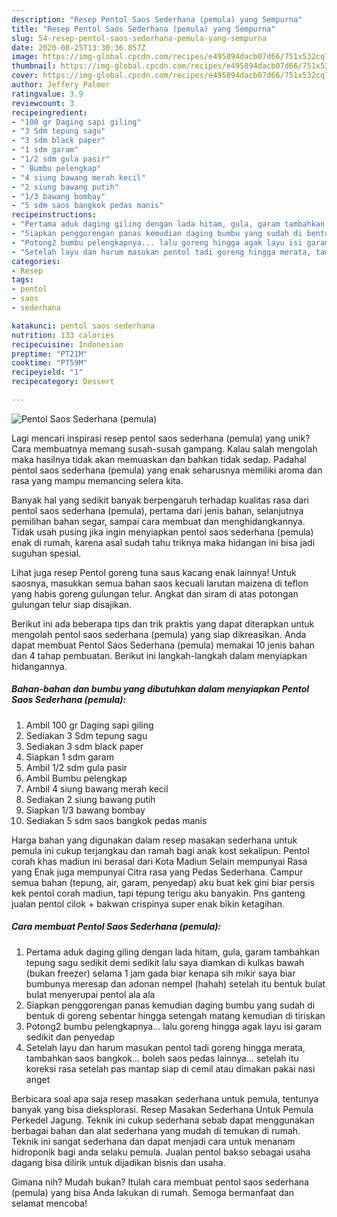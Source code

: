 ```yaml
---
description: "Resep Pentol Saos Sederhana (pemula) yang Sempurna"
title: "Resep Pentol Saos Sederhana (pemula) yang Sempurna"
slug: 54-resep-pentol-saos-sederhana-pemula-yang-sempurna
date: 2020-08-25T13:30:36.857Z
image: https://img-global.cpcdn.com/recipes/e495894dacb07d66/751x532cq70/pentol-saos-sederhana-pemula-foto-resep-utama.jpg
thumbnail: https://img-global.cpcdn.com/recipes/e495894dacb07d66/751x532cq70/pentol-saos-sederhana-pemula-foto-resep-utama.jpg
cover: https://img-global.cpcdn.com/recipes/e495894dacb07d66/751x532cq70/pentol-saos-sederhana-pemula-foto-resep-utama.jpg
author: Jeffery Palmer
ratingvalue: 3.9
reviewcount: 3
recipeingredient:
- "100 gr Daging sapi giling"
- "3 Sdm tepung sagu"
- "3 sdm black paper"
- "1 sdm garam"
- "1/2 sdm gula pasir"
- " Bumbu pelengkap"
- "4 siung bawang merah kecil"
- "2 siung bawang putih"
- "1/3 bawang bombay"
- "5 sdm saos bangkok pedas manis"
recipeinstructions:
- "Pertama aduk daging giling dengan lada hitam, gula, garam tambahkan tepung sagu sedikit demi sedikit lalu saya diamkan di kulkas bawah (bukan freezer) selama 1 jam gada biar kenapa sih mikir saya biar bumbunya meresap dan adonan nempel (hahah) setelah itu bentuk bulat bulat menyerupai pentol ala ala"
- "Siapkan penggorengan panas kemudian daging bumbu yang sudah di bentuk di goreng sebentar hingga setengah matang kemudian di tiriskan"
- "Potong2 bumbu pelengkapnya... lalu goreng hingga agak layu isi garam sedikit dan penyedap"
- "Setelah layu dan harum masukan pentol tadi goreng hingga merata, tambahkan saos bangkok... boleh saos pedas lainnya... setelah itu koreksi rasa setelah pas mantap siap di cemil atau dimakan pakai nasi anget"
categories:
- Resep
tags:
- pentol
- saos
- sederhana

katakunci: pentol saos sederhana 
nutrition: 133 calories
recipecuisine: Indonesian
preptime: "PT21M"
cooktime: "PT59M"
recipeyield: "1"
recipecategory: Dessert

---
```



![Pentol Saos Sederhana (pemula)](https://img-global.cpcdn.com/recipes/e495894dacb07d66/751x532cq70/pentol-saos-sederhana-pemula-foto-resep-utama.jpg)

Lagi mencari inspirasi resep pentol saos sederhana (pemula) yang unik? Cara membuatnya memang susah-susah gampang. Kalau salah mengolah maka hasilnya tidak akan memuaskan dan bahkan tidak sedap. Padahal pentol saos sederhana (pemula) yang enak seharusnya memiliki aroma dan rasa yang mampu memancing selera kita.

Banyak hal yang sedikit banyak berpengaruh terhadap kualitas rasa dari pentol saos sederhana (pemula), pertama dari jenis bahan, selanjutnya pemilihan bahan segar, sampai cara membuat dan menghidangkannya. Tidak usah pusing jika ingin menyiapkan pentol saos sederhana (pemula) enak di rumah, karena asal sudah tahu triknya maka hidangan ini bisa jadi suguhan spesial.

Lihat juga resep Pentol goreng tuna saus kacang enak lainnya! Untuk saosnya, masukkan semua bahan saos kecuali larutan maizena di teflon yang habis goreng gulungan telur. Angkat dan siram di atas potongan gulungan telur siap disajikan.


Berikut ini ada beberapa tips dan trik praktis yang dapat diterapkan untuk mengolah pentol saos sederhana (pemula) yang siap dikreasikan. Anda dapat membuat Pentol Saos Sederhana (pemula) memakai 10 jenis bahan dan 4 tahap pembuatan. Berikut ini langkah-langkah dalam menyiapkan hidangannya.

<!--inarticleads1-->

##### Bahan-bahan dan bumbu yang dibutuhkan dalam menyiapkan Pentol Saos Sederhana (pemula):

1. Ambil 100 gr Daging sapi giling
1. Sediakan 3 Sdm tepung sagu
1. Sediakan 3 sdm black paper
1. Siapkan 1 sdm garam
1. Ambil 1/2 sdm gula pasir
1. Ambil  Bumbu pelengkap
1. Ambil 4 siung bawang merah kecil
1. Sediakan 2 siung bawang putih
1. Siapkan 1/3 bawang bombay
1. Sediakan 5 sdm saos bangkok pedas manis


Harga bahan yang digunakan dalam resep masakan sederhana untuk pemula ini cukup terjangkau dan ramah bagi anak kost sekalipun. Pentol corah khas madiun ini berasal dari Kota Madiun Selain mempunyai Rasa yang Enak juga mempunyai Citra rasa yang Pedas Sederhana. Campur semua bahan (tepung, air, garam, penyedap) aku buat kek gini biar persis kek pentol corah madiun, tapi tepung terigu aku banyakin. Pns ganteng jualan pentol cilok + bakwan crispinya super enak bikin ketagihan. 

<!--inarticleads2-->

##### Cara membuat Pentol Saos Sederhana (pemula):

1. Pertama aduk daging giling dengan lada hitam, gula, garam tambahkan tepung sagu sedikit demi sedikit lalu saya diamkan di kulkas bawah (bukan freezer) selama 1 jam gada biar kenapa sih mikir saya biar bumbunya meresap dan adonan nempel (hahah) setelah itu bentuk bulat bulat menyerupai pentol ala ala
1. Siapkan penggorengan panas kemudian daging bumbu yang sudah di bentuk di goreng sebentar hingga setengah matang kemudian di tiriskan
1. Potong2 bumbu pelengkapnya... lalu goreng hingga agak layu isi garam sedikit dan penyedap
1. Setelah layu dan harum masukan pentol tadi goreng hingga merata, tambahkan saos bangkok... boleh saos pedas lainnya... setelah itu koreksi rasa setelah pas mantap siap di cemil atau dimakan pakai nasi anget


Berbicara soal apa saja resep masakan sederhana untuk pemula, tentunya banyak yang bisa dieksplorasi. Resep Masakan Sederhana Untuk Pemula Perkedel Jagung. Teknik ini cukup sederhana sebab dapat menggunakan berbagai bahan dan alat sederhana yang mudah di temukan di rumah. Teknik ini sangat sederhana dan dapat menjadi cara untuk menanam hidroponik bagi anda selaku pemula. Jualan pentol bakso sebagai usaha dagang bisa dilirik untuk dijadikan bisnis dan usaha. 

Gimana nih? Mudah bukan? Itulah cara membuat pentol saos sederhana (pemula) yang bisa Anda lakukan di rumah. Semoga bermanfaat dan selamat mencoba!
